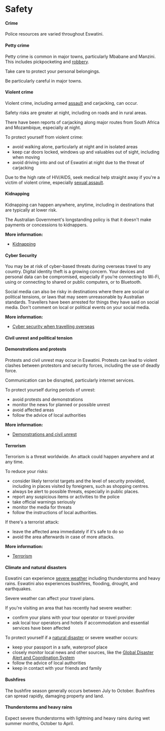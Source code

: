 # Safety

#### Crime

Police resources are varied throughout Eswatini.

#### Petty crime

Petty crime is common in major towns, particularly Mbabane and Manzini. This includes pickpocketing and [robbery](/before-you-go/safety/theft-robbery "Theft and robbery").

Take care to protect your personal belongings.

Be particularly careful in major towns.

#### Violent crime

Violent crime, including armed [assault](/before-you-go/safety/assault "Reducing the risk of assault") and carjacking, can occur.

Safety risks are greater at night, including on roads and in rural areas.

There have been reports of carjacking along major routes from South Africa and Mozambique, especially at night.

To protect yourself from violent crime:

* avoid walking alone, particularly at night and in isolated areas
* keep car doors locked, windows up and valuables out of sight, including when moving
* avoid driving into and out of Eswatini at night due to the threat of carjacking

Due to the high rate of HIV/AIDS, seek medical help straight away if you're a victim of violent crime, especially [sexual assault](/before-you-go/safety/sexual-assault "Reducing the risk of sexual assault and harassment").

#### Kidnapping

Kidnapping can happen anywhere, anytime, including in destinations that are typically at lower risk.

The Australian Government's longstanding policy is that it doesn't make payments or concessions to kidnappers.

**More information:**

* [Kidnapping](/before-you-go/safety/kidnapping "Reducing the risk of kidnapping")

#### Cyber Security

You may be at risk of cyber-based threats during overseas travel to any country. Digital identity theft is a growing concern. Your devices and personal data can be compromised, especially if you’re connecting to Wi-Fi, using or connecting to shared or public computers, or to Bluetooth.

Social media can also be risky in destinations where there are social or political tensions, or laws that may seem unreasonable by Australian standards. Travellers have been arrested for things they have said on social media. Don't comment on local or political events on your social media.

**More information:**

* [Cyber security when travelling overseas](https://www.smartraveller.gov.au/before-you-go/staying-safe/cyber-security)

#### Civil unrest and political tension

#### Demonstrations and protests

Protests and civil unrest may occur in Eswatini. Protests can lead to violent clashes between protestors and security forces, including the use of deadly force.

Communication can be disrupted, particularly internet services.

To protect yourself during periods of unrest:

* avoid protests and demonstrations
* monitor the news for planned or possible unrest
* avoid affected areas
* follow the advice of local authorities

**More information:**

* [Demonstrations and civil unrest](/before-you-go/safety/protests-civil-unrest "Protests and civil unrest")

#### Terrorism

Terrorism is a threat worldwide. An attack could happen anywhere and at any time.

To reduce your risks:

* consider likely terrorist targets and the level of security provided, including in places visited by foreigners, such as shopping centres.
* always be alert to possible threats, especially in public places.
* report any suspicious items or activities to the police
* take official warnings seriously
* monitor the media for threats
* follow the instructions of local authorities.

If there's a terrorist attack:

* leave the affected area immediately if it's safe to do so
* avoid the area afterwards in case of more attacks.

**More information:**

* [Terrorism](https://www.smartraveller.gov.au/before-you-go/safety/terrorism)

#### Climate and natural disasters

Eswatini can experience [severe weather](/while-youre-away/crisis-or-emergency/severe-weather-incident "There's a severe weather incident") including thunderstorms and heavy rains. Eswatini also experiences bushfires, flooding, drought, and earthquakes.

Severe weather can affect your travel plans.

If you're visiting an area that has recently had severe weather:

* confirm your plans with your tour operator or travel provider
* ask local tour operators and hotels if accommodation and essential services have been affected

To protect yourself if a [natural disaster](/before-you-go/safety/natural-disasters "Staying safe when there's a natural disaster") or severe weather occurs:

* keep your passport in a safe, waterproof place
* closely monitor local news and other sources, like the [Global Disaster Alert and Coordination System](http://gdacs.org/)
* follow the advice of local authorities
* keep in contact with your friends and family

#### Bushfires

The bushfire season generally occurs between July to October. Bushfires can spread rapidly, damaging property and land.

#### Thunderstorms and heavy rains

Expect severe thunderstorms with lightning and heavy rains during wet summer months, October to April.
